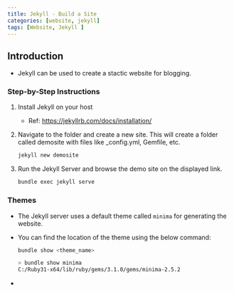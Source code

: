 ```yaml
---
title: Jekyll - Build a Site
categories: [website, jekyll]
tags: [Website, Jekyll ]
---
```


## Introduction

- Jekyll can be used to create a stactic website for blogging.

### Step-by-Step Instructions

1. Install Jekyll on your host
    - Ref: https://jekyllrb.com/docs/installation/

2. Navigate to the folder and create a new site. This will create a folder called demosite with files like _config.yml, Gemfile, etc.

    ```sh
    jekyll new demosite
    ```

3. Run the Jekyll Server and browse the demo site on the displayed link.

    ```sh
    bundle exec jekyll serve
    ```

### Themes

- The Jekyll server uses a default theme called `minima` for generating the website. 
- You can find the location of the theme using the below command:

    ```sh
    bundle show <theme_name>
    ```

    ```sh
    > bundle show minima
    C:/Ruby31-x64/lib/ruby/gems/3.1.0/gems/minima-2.5.2
    ```

- 